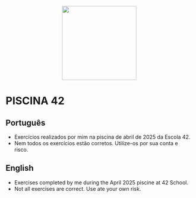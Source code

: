 <p align="center">
  <img src="https://github.com/user-attachments/assets/8ac331a0-3116-4c8a-bb5e-491b845780b1" width="200px">
</p>

<h1>PISCINA 42</h1>

<h2>Português</h2>
<ul>
  <li>Exercícios realizados por mim na piscina de abril de 2025 da Escola 42.</li>
  <li>Nem todos os exercícios estão corretos. Utilize-os por sua conta e risco.</li>
</ul>

<h2>English</h2>
<ul>
  <li>Exercises completed by me during the April 2025 piscine at 42 School.</li>
  <li>Not all exercises are correct. Use ate your own risk.</li>
</ul>
